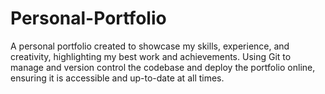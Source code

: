 # Personal-Portfolio
A personal portfolio created to showcase my skills, experience, and creativity, highlighting my best work and achievements. Using Git to manage and version control the codebase and deploy the portfolio online, ensuring it is accessible and up-to-date at all times.
